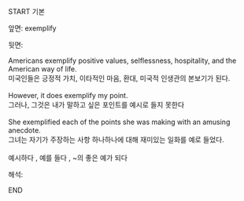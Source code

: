 START
기본

앞면:
exemplify


뒷면:
<div><div>Americans exemplify positive values, selflessness, hospitality, and the American way of life. </div><div><div>미국인들은 긍정적 가치, 이타적인 마음, 환대, 미국적 인생관의 본보기가 된다.</div></div></div><div><br></div><div><div>However, it does exemplify my point. </div><div><div>그러나, 그것은 내가 말하고 싶은 포인트를 예시로 들지 못한다</div></div></div><div><br></div><div><div>She exemplified each of the points she was making with an amusing anecdote. </div><div>그녀는 자기가 주장하는 사항 하나하나에 대해 재미있는 일화를 예로 들었다.</div></div><div><br></div><div>예시하다 , 예를 들다 , ~의 좋은 예가 되다</div>


해석:

END